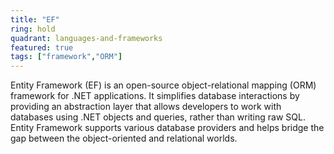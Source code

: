 ```yaml
---
title: "EF"
ring: hold
quadrant: languages-and-frameworks 
featured: true
tags: ["framework","ORM"]
--- 
```

Entity Framework (EF) is an open-source object-relational mapping (ORM) framework for .NET applications. It simplifies database interactions by providing an abstraction layer that allows developers to work with databases using .NET objects and queries, rather than writing raw SQL. Entity Framework supports various database providers and helps bridge the gap between the object-oriented and relational worlds.
